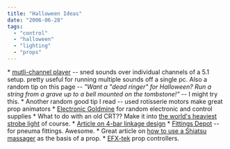 ```yaml
---
title: "Halloween Ideas"
date: "2006-06-28"
tags: 
  - "control"
  - "halloween"
  - "lighting"
  - "props"
---
```


\* [mutli-channel player](http://www.halloweenautomation.com/ "Halloween Automation, Halloween sound, Halloween sounds, Halloween sound player, mutli-channel player") -- sned sounds over individual channels of a 5.1 setup. pretty useful for running multiple sounds off a single pc. Also a random tip on this page -- _"Want a "dead ringer" for Halloween? Run a string from a grave up to a bell mounted on the tombstone!"_ -- I might try this. \* Another random good tip I read -- used rotisserie motors make great prop animators \* [Electronic Goldmine](http://www.goldmine-elec.com/default.htm) for random electronic and control supplies \* What to do with an old CRT?? Make it into [the world's heaviest strobe light](http://www.oreillynet.com/mac/blog/2006/01/how_to_make_a_strobe_out_of_a.html) of course. \* [Article on 4-bar linkage design](http://www.machinedesign.com/ASP/viewSelectedArticle.asp?strArticleId=60469&strSite=MDSite&Screen=CURRENTISSUE&CatID=3) \* [Fittings Depot](http://www.fittingsdepot.com/index.html) \-- for pneuma fittings. Awesome. \* Great article on [how to use a Shiatsu massager](http://www.methodzofmadness.com/php/smf/index.php?topic=2325.new#new) as the basis of a prop. \* [EFX-tek](http://www.efx-tek.com/) prop controllers.
